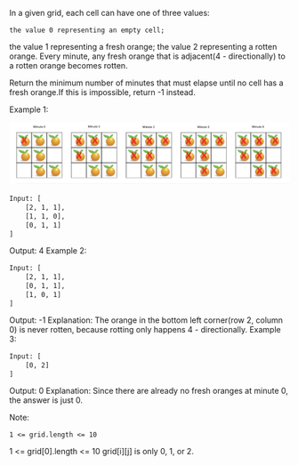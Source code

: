 In a given grid, each cell can have one of three values:

    the value 0 representing an empty cell;
the value 1 representing a fresh orange;
the value 2 representing a rotten orange.
Every minute, any fresh orange that is adjacent(4 - directionally) to a rotten orange becomes rotten.

Return the minimum number of minutes that must elapse until no cell has a fresh orange.If this is impossible,
    return -1 instead.



Example 1:

![Rotting Oranges](images/rotting-orange.png?raw=true "Rotting Oranges")

    Input: [
        [2, 1, 1],
        [1, 1, 0],
        [0, 1, 1]
    ]
Output: 4
Example 2:

    Input: [
        [2, 1, 1],
        [0, 1, 1],
        [1, 0, 1]
    ]
Output: -1
Explanation: The orange in the bottom left corner(row 2, column 0) is never rotten, because rotting only happens 4 - directionally.
Example 3:

    Input: [
        [0, 2]
    ]
Output: 0
Explanation: Since there are already no fresh oranges at minute 0, the answer is just 0.


Note:

    1 <= grid.length <= 10
1 <= grid[0].length <= 10
grid[i][j] is only 0, 1, or 2.